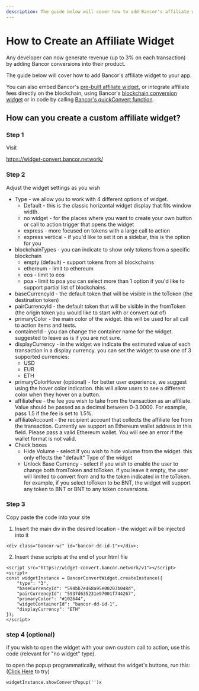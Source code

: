 ```yaml
---
description: The guide below will cover how to add Bancor's affiliate widget to your app.
---
```


# How to Create an Affiliate Widget



Any developer can now generate revenue \(up to 3% on each transaction\) by adding Bancor conversions into their product.

The guide below will cover how to add Bancor's affiliate widget to your app.

You can also embed Bancor's [pre-built affiliate widget](https://support.bancor.network/hc/en-us/articles/360010667060), or integrate affiliate fees directly on the blockchain, using Bancor's [blockchain conversion widget](https://github.com/nionis/bancor-conversion-widget) or in code by calling [Bancor's quickConvert function](https://docs.bancorfoundation.org/contracts/converter/bancorconverter#BancorConverter-quickConvert2-contract-IERC20Token---uint256-uint256-address-uint256-).

## How can you create a custom affiliate widget?

### Step 1

Visit 

[https://widget-](https://widget-convert.bancor.network/)[convert.bancor.network/](https://widget-convert.bancor.network/)

### Step 2

Adjust the widget settings as you wish

* Type - we allow you to work with 4 different options of widget. 
  * Default - this is the classic horizontal widget display that fits window width. 
  * no widget - for the places where you want to create your own button or call to action trigger that opens the widget
  * express - more focused on tokens with a large call to action
  * express vertical - if you'd like to set it on a sidebar, this is the option for you
* blockchainTypes - you can indicate to show only tokens from a specific blockchain
  * empty \(default\) - support tokens from all blockchains
  * ethereum - limit to ethereum
  * eos - limit to eos
  * poa - limit to poa you can select more than 1 option if you'd like to support partial list of blockchains.
* baseCurrencyId - the default token that will be visible in the toToken \(the destination token\)
* pairCurrencyId - the default token that will be visible in the fromToken \(the origin token you would like to start with or convert out of\)
* primaryColor - the main color of the widget. this will be used for all call to action items and texts.
* containerId - you can change the container name for the widget. suggested to leave as is if you are not sure.
* displayCurrency - in the widget we indicate the estimated value of each transaction in a display currency. you can set the widget to use one of 3 supported currencies:
  * USD
  * EUR
  * ETH
* primaryColorHover \(optional\) - for better user experience, we suggest using the hover color indication. this will allow users to see a different color when they hover on a button. 
* affiliateFee - the fee you wish to take from the transaction as an affiliate. Value should be passed as a decimal between 0-3.0000. For example, pass 1.5 if the fee is set to 1.5%.
* affiliateAccount - the recipient account that collects the affiliate fee from the transaction. Currently we support an Ethereum wallet address in this field. Please pass a valid Ethereum wallet. You will see an error if the wallet format is not valid.
* Check boxes
  * Hide Volume - select if you wish to hide volume from the widget. this only effects the "default" Type of the widget
  * Unlock Base Currency - select if you wish to enable the user to change both fromToken and toToken. if you leave it empty, the user will limited to convert from and to the token indicated in the toToken. for example, if you select toToken to be BNT, the widget will support any token to BNT or BNT to any token conversions.

### Step 3

Copy paste the code into your site

1. Insert the main div in the desired location - the widget will be injected into it

```text
<div class="bancor-wc" id="bancor-dd-id-1"></div>;
```

2. Insert these scripts at the end of your html file

```text
<script src="https://widget-convert.bancor.network/v1"></script>
<script>
const widgetInstance = BancorConvertWidget.createInstance({
    "type": "3",
    "baseCurrencyId": "594bb7e468a95e00203b048d",
    "pairCurrencyId": "5937d635231e97001f744267",
    "primaryColor": "#102644",
    "widgetContainerId": "bancor-dd-id-1",
    "displayCurrency": "ETH"
});
</script>
```

### step 4 \(optional\)

if you wish to open the widget with your own custom call to action, use this code \(relevant for "no widget" type\).

to open the popup programmatically, without the widget's buttons, run this: \([Click Here](javascript:void%280%29;) to try\)

```text
widgetInstance.showConvertPopup('')x
```

